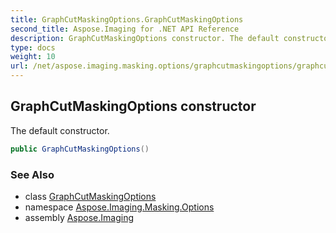 ```yaml
---
title: GraphCutMaskingOptions.GraphCutMaskingOptions
second_title: Aspose.Imaging for .NET API Reference
description: GraphCutMaskingOptions constructor. The default constructor
type: docs
weight: 10
url: /net/aspose.imaging.masking.options/graphcutmaskingoptions/graphcutmaskingoptions/
---
```

## GraphCutMaskingOptions constructor

The default constructor.

```csharp
public GraphCutMaskingOptions()
```

### See Also

* class [GraphCutMaskingOptions](../)
* namespace [Aspose.Imaging.Masking.Options](../../graphcutmaskingoptions/)
* assembly [Aspose.Imaging](../../../)


